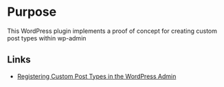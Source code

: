 # Purpose

This WordPress plugin implements a proof of concept for creating custom post types within wp-admin

## Links

- [Registering Custom Post Types in the WordPress Admin](https://wordpress.com/blog/2024/04/15/custom-post-types-wordpress-admin/)
